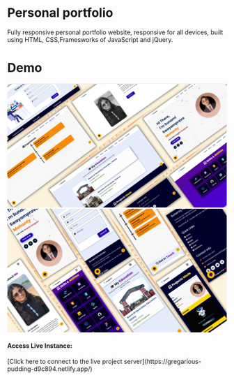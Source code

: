 # Personal portfolio
Fully responsive personal portfolio website, responsive for all devices, built using HTML, CSS,Framesworks of JavaScript and jQuery.
# Demo 

![image alt](https://github.com/S28S12Mohanty/personal-portfolio-site/blob/b900afb818a1d96a54f7cc52fe4587af001d85f9/git%20image1.jpg)
![image alt](https://github.com/S28S12Mohanty/personal-portfolio-site/blob/7ac6645647953cf77649a9cd8d7c22d7df564ee7/git%20image2.jpg)

<h4>Access Live Instance:</h4> [Click here to connect to the live project server](https://gregarious-pudding-d9c894.netlify.app/)

